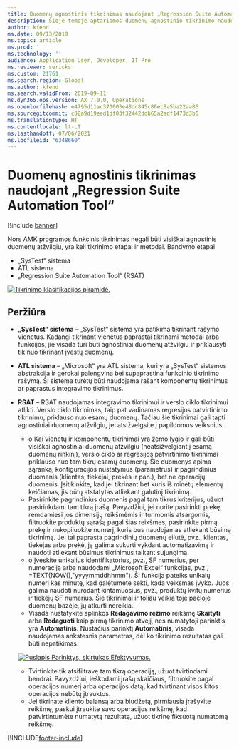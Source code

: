 ```yaml
---
title: Duomenų agnostinis tikrinimas naudojant „Regression Suite Automation Tool“
description: Šioje temoje aptariamos duomenų agnostinio tikrinimo naudojant „Regression Suite Automation Tool“ rekomendacijos.
author: kfend
ms.date: 09/13/2019
ms.topic: article
ms.prod: ''
ms.technology: ''
audience: Application User, Developer, IT Pro
ms.reviewer: sericks
ms.custom: 21761
ms.search.region: Global
ms.author: kfend
ms.search.validFrom: 2019-09-11
ms.dyn365.ops.version: AX 7.0.0, Operations
ms.openlocfilehash: e4795d11ac370003e48dc845c86ec8a5ba22aa86
ms.sourcegitcommit: c08a9d19eed1df03f32442ddb65a2adf1473d3b6
ms.translationtype: HT
ms.contentlocale: lt-LT
ms.lasthandoff: 07/06/2021
ms.locfileid: "6348660"
---
```

# <a name="data-agnostic-testing-using-the-regression-suite-automation-tool"></a>Duomenų agnostinis tikrinimas naudojant „Regression Suite Automation Tool“

[!include [banner](../includes/banner.md)]

Nors AMK programos funkcinis tikrinimas negali būti visiškai agnostinis duomenų atžvilgiu, yra keli tikrinimo etapai ir metodai. Bandymo etapai  

- „SysTest“ sistema
- ATL sistema
- „Regression Suite Automation Tool“ (RSAT)

[![Tikrinimo klasifikacijos piramidė.](./media/rsat-data-agnostic-testing-01.PNG)](./media/rsat-data-agnostic-testing-01.PNG)

## <a name="overview"></a>Peržiūra
-   **„SysTest“ sistema** – „SysTest“ sistema yra patikima tikrinant rašymo vienetus. Kadangi tikrinant vienetus paprastai tikrinami metodai arba funkcijos, jie visada turi būti agnostiniai duomenų atžvilgiu ir priklausyti tik nuo tikrinant įvestų duomenų.
-   **ATL sistema** – „Microsoft“ yra ATL sistema, kuri yra „SysTest“ sistemos abstrakcija ir gerokai palengvina bei supaprastina funkcinio tikrinimo rašymą. Ši sistema turėtų būti naudojama rašant komponentų tikrinimus ar paprastus integravimo tikrinimus.
-   **RSAT** – RSAT naudojamas integravimo tikrinimui ir verslo ciklo tikrinimui atlikti. Verslo ciklo tikrinimas, taip pat vadinamas regresijos patvirtinimo tikrinimu, priklauso nuo esamų duomenų. Tačiau šie tikrinimai gali tapti agnostiniai duomenų atžvilgiu, jei atsižvelgsite į papildomus veiksnius. 

    - o Kai vienetų ir komponentų tikrinimai yra žemo lygio ir gali būti visiškai agnostiniai duomenų atžvilgiu (neatsižvelgiant į esamą duomenų rinkinį), verslo ciklo ar regresijos patvirtinimo tikrinimai priklauso nuo tam tikrų esamų duomenų. Šie duomenys apima sąranką, konfigūracijos nustatymus (parametrus) ir pagrindinius duomenis (klientas, tiekėjai, prekės ir pan.), bet ne operacijų duomenis. Įsitikinkite, kad jei tikrinant bet kuris iš minėtų elementų keičiamas, jis būtų atstatytas atliekant galutinį tikrinimą.
    - Pasirinkite pagrindinius duomenis pagal tam tikrus kriterijus, užuot pasirinkdami tam tikrą įrašą. Pavyzdžiui, jei norite pasirinkti prekę, remdamiesi jos dimensijų reikšmėmis ir turimomis atsargomis, filtruokite produktų sąrašą pagal šias reikšmes, pasirinkite pirmą prekę ir nukopijuokite numerį, kuris bus naudojamas atliekant būsimą tikrinimą. Jei tai paprasta pagrindinių duomenų eilutė, pvz., klientas, tiekėjas arba prekė, ją galima sukurti vykdant automatizavimą ir naudoti atliekant būsimus tikrinimus taikant sujungimą. 
    - o Įveskite unikalius identifikatorius, pvz., SF numerius, per numeraciją arba naudodami „Microsoft Excel“ funkcijas, pvz., =TEXT(NOW(),"yyyymmddhhmm"). Ši funkcija pateiks unikalų numerį kas minutę, kad galėtumėte sekti, kada veiksmas įvyko. Juos galima naudoti nurodant kintamuosius, pvz., produktų kvitų numerius ir tiekėjų SF numerius. Šie tikrinimai ir toliau veikia toje pačioje duomenų bazėje, jų atkurti nereikia.
    - Visada nustatykite aplinkos **Redagavimo režimo** reikšmę **Skaityti** arba **Redaguoti** kaip pirmą tikrinimo atvejį, nes numatytoji parinktis yra **Automatinis**. Nustačius parinktį **Automatinis**, visada naudojamas ankstesnis parametras, dėl ko tikrinimo rezultatas gali būti nepatikimas. 
 
    [![Puslapis Parinktys, skirtukas Efektyvumas.](./media/rsat-data-agnostic-testing-02.PNG)](./media/rsat-data-agnostic-testing-02.PNG)
 
    - Tvirtinkite tik atsifiltravę tam tikrą operaciją, užuot tvirtindami bendrai. Pavyzdžiui, ieškodami įrašų skaičiaus, filtruokite pagal operacijos numerį arba operacijos datą, kad tvirtinant visos kitos operacijos nebūtų įtrauktos. 
    - Jei tikrinate kliento balansą arba biudžetą, pirmiausia įrašykite reikšmę, paskui įtraukite savo operacijos reikšmę, kad patvirtintumėte numatytą rezultatą, užuot tikrinę fiksuotą numatomą reikšmę. 
 


[!INCLUDE[footer-include](../../../includes/footer-banner.md)]